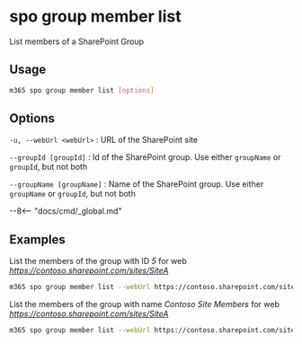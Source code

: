 # spo group member list

List members of a SharePoint Group

## Usage

```sh
m365 spo group member list [options]
```

## Options

`-u, --webUrl <webUrl>`
: URL of the SharePoint site

`--groupId [groupId]`
: Id of the SharePoint group. Use either `groupName` or `groupId`, but not both

`--groupName [groupName]`
: Name of the SharePoint group. Use either `groupName` or `groupId`, but not both

--8<-- "docs/cmd/_global.md"

## Examples

List the members of the group with ID _5_ for web _https://contoso.sharepoint.com/sites/SiteA_

```sh
m365 spo group member list --webUrl https://contoso.sharepoint.com/sites/SiteA --groupId 5
```

List the members of the group with name _Contoso Site Members_ for web _https://contoso.sharepoint.com/sites/SiteA_

```sh
m365 spo group member list --webUrl https://contoso.sharepoint.com/sites/SiteA --groupName "Contoso Site Members"
```
